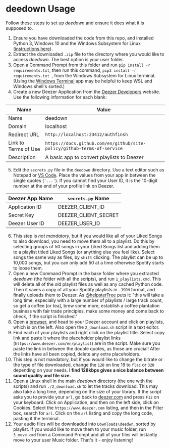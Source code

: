 # deedown Usage

Follow these steps to set up _deedown_ and ensure it does what it is supposed to.

1. Ensure you have downloaded the code from this repo, and installed Python 3, Windows 10 and the Windows Subsystem for Linux ([instructions here](https://docs.microsoft.com/en-us/windows/wsl/install-win10)).  
2. Extract the downloaded `.zip` file to the directory where you would like to access _deedown_. The best option is your user folder.
3. Open a Command Prompt from this folder and run `pip install -r requirements.txt`, then run this command, `pip3 install -r requirements.txt `, from the Windows Subsystem for Linux terminal. (Using the [Windows Terminal](https://github.com/microsoft/terminal) app may be helpful to keep WSL and Windows shell's sorted.)
4. Create a new Deezer Application from the [Deezer Developers](https://developers.deezer.com/) website. Use the following information for each blank:

| Name                  | Value                                                                 |
| ------                | ------                                                                |
| Name                  | deedown                                                               |
| Domain                | localhost                                                             |
| Redirect URL          | `http://localhost:23412/authfinsh`                                      |
| Link to Terms of Use  | `https://docs.github.com/en/github/site-policy/github-terms-of-service` |
| Description           | A basic app to convert playlists to Deezer                            |

5. Edit the `secrets.py` file in the `deedown` directory. Use a text editor such as Notepad or [VS Code](https://code.visualstudio.com/). Place the values from your app in between the single quotes (`'...'`). If you cannot find your User ID, it is the 10-digit number at the end of your profile link on Deezer.

| Deezer App Name       | `secrets.py` Name                                                     |
| ------                | ------                                                                |
| Application ID        | DEEZER_CLIENT_ID                                                      |
| Secret Key            | DEEZER_CLIENT_SECRET                                                  |
| Deezer User ID        | DEEZER_USER_ID                                                        |

6. This step is _not mandatory_, but if you would like all of your Liked Songs to also download, you need to move them all to a playlist. Do this by selecting groups of 50 songs in your Liked Songs list and adding them to a playlist titled Liked Songs (or anything else you feel like). Select songs the same way as files, by `shift` clicking. The playlist can be up to 10,000 songs, but you can only add 50 at a time otherwise Spotify starts to loose them. 
7. Open a new Command Prompt in the base folder where you extracted _deedown_ (the folder with all the scripts), and run `1_playlists.cmd`. This will delete all of the old playlist files as well as any cached Python code. Then it saves a copy of all your Spotify playlists in `.JSON` format, and finally uploads them to Deezer. As [@helpsterTree](https://github.com/helpsterTee) puts it: "this will take a long time, especially with a large number of playlists / large track count, so get a coffee [or tea], brew some more, establish a coffee plantation business with fair trade principles, make some money and come back to check, if the script is finished."
8. Open a [browser](https://www.microsoft.com/en-us/edge?r=1), and head to your Deezer account and click on playlists, which is on the left. Also open the `2_download.sh` script in a text editor.
9. Find each of your playlists and right click on the playlist title. Select copy link and paste it where the placeholder playlist links (`https://www.deezer.com/en/playlist`) are in the script. Make sure you paste the link in between the double quotes, as those are crucial! After the links have all been copied, delete any extra placeholders.
10. This step is not mandatory, but if you would like to change the bitrate or the type of file downloaded, change the `128` on line 19 to `flac` or `320` depending on your needs. **I find 128kbps gives a nice balance between sound quality and file size.**
11. Open a Linux shell in the main _deedown_ directory (the one with the scripts) and run `./2_download.sh` to let the tracks download. This may also take a long time, depending on the size of your library. If the script asks you to provide your `arl`, go back to [deezer.com](https://www.deezer.com/en/) and press `F12` on your keyboard. Click on Application, and then on the left side, click on Cookies. Select the `https://www.deezer.com` listing, and then in the Filter box, search for `arl`. Click on the `arl` listing and copy the long code, pasting it the terminal. 
12. Your audio files will be downloaded into `Downloads\deedwn`, sorted by playlist. If you would like to move them to your music folder, run `3_move.cmd` from a Command Prompt and all of your files will instantly move to your user Music folder. That's it - enjoy listening!